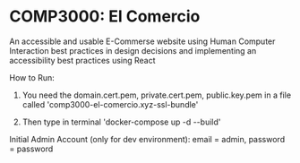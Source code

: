 # COMP3000: El Comercio

An accessible and usable E-Commerse website using Human Computer Interaction best practices in design decisions and implementing an accessibility best practices using React

How to Run:
1. You need the domain.cert.pem, private.cert.pem, public.key.pem in a file called 'comp3000-el-comercio.xyz-ssl-bundle'

2. Then type in terminal 'docker-compose up -d --build'

Initial Admin Account (only for dev environment): email = admin, password = password